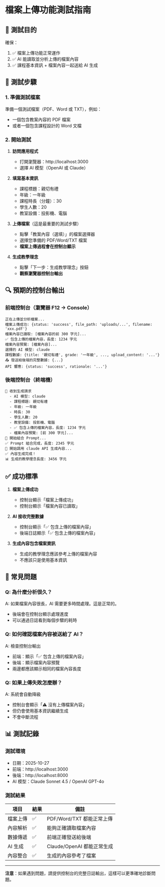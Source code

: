 # 檔案上傳功能測試指南

## 🎯 測試目的

確保：

1. ✅ 檔案上傳功能正常運作
2. ✅ AI 能讀取並分析上傳的檔案內容
3. ✅ 課程基本資訊 + 檔案內容一起送給 AI 生成

## 📝 測試步驟

### 1. 準備測試檔案

準備一個測試檔案（PDF、Word 或 TXT），例如：

- 一個包含教案內容的 PDF 檔案
- 或者一個包含課程設計的 Word 文檔

### 2. 開始測試

1. **訪問應用程式**

   - 打開瀏覽器：http://localhost:3000
   - 選擇 AI 模型（OpenAI 或 Claude）

2. **填寫基本資訊**

   - 課程標題：親切有禮
   - 年級：一年級
   - 課程時長（分鐘）：30
   - 學生人數：20
   - 教室設備：投影機、電腦

3. **上傳檔案**（這是最重要的測試步驟）

   - 點擊「教案內容（選填）」的檔案選擇器
   - 選擇您準備的 PDF/Word/TXT 檔案
   - **檔案上傳過程會在控制台顯示**

4. **生成教學理念**
   - 點擊「下一步：生成教學理念」按鈕
   - **觀察瀏覽器控制台輸出**

## 🔍 預期的控制台輸出

### 前端控制台（瀏覽器 F12 → Console）

```
正在上傳並分析檔案...
檔案上傳成功: {status: 'success', file_path: 'uploads/...', filename: 'xxx.pdf'}
檔案內容已讀取: [檔案內容的前 300 字元]...
✅ 包含上傳的檔案內容，長度: 1234 字元
檔案內容預覽: [檔案內容]...
選擇的 AI 模型: claude
課程數據: {title: '親切有禮', grade: '一年級', ..., upload_content: '...'}
📤 發送給後端的完整數據: {...}
API 響應: {status: 'success', rationale: '...'}
```

### 後端控制台（終端機）

```
🔧 收到生成請求
  - AI 模型: claude
  - 課程標題: 親切有禮
  - 年級: 一年級
  - 時長: 30
  - 學生人數: 20
  - 教室設備: 投影機、電腦
  - ✅ 包含上傳的檔案內容，長度: 1234 字元
  - 檔案內容預覽: [前 300 字元]...
📝 開始組合 Prompt...
✅ Prompt 組合完成，長度: 2345 字元
🤖 開始調用 claude API 生成內容...
✅ 內容生成完成！
📊 生成的教學理念長度: 3456 字元
```

## ✅ 成功標準

1. **檔案上傳成功**

   - 控制台顯示「檔案上傳成功」
   - 控制台顯示「檔案內容已讀取」

2. **AI 接收完整數據**

   - 控制台顯示「✅ 包含上傳的檔案內容」
   - 後端日誌顯示「✅ 包含上傳的檔案內容」

3. **生成內容包含檔案資訊**
   - 生成的教學理念應該參考上傳的檔案內容
   - 不應該只是使用基本資訊

## 🐛 常見問題

### Q: 為什麼分析很久？

A: 如果檔案內容很長，AI 需要更多時間處理。這是正常的。

- 後端會在控制台顯示處理進度
- 可以通過日誌看到每個步驟的耗時

### Q: 如何確認檔案內容被送給了 AI？

A: 檢查控制台輸出

- 前端：顯示「✅ 包含上傳的檔案內容」
- 後端：顯示檔案內容預覽
- 兩邊都應該顯示相同的檔案內容長度

### Q: 如果上傳失敗怎麼辦？

A: 系統會自動降級

- 控制台會顯示「⚠️ 沒有上傳檔案內容」
- 但仍會使用基本資訊繼續生成
- 不會中斷流程

## 📊 測試記錄

### 測試環境

- 日期：2025-10-27
- 前端：http://localhost:3000
- 後端：http://localhost:8000
- AI 模型：Claude Sonnet 4.5 / OpenAI GPT-4o

### 測試結果

| 項目     | 結果 | 備註                       |
| -------- | ---- | -------------------------- |
| 檔案上傳 | ✅   | PDF/Word/TXT 都能正常上傳  |
| 內容解析 | ✅   | 能夠正確讀取檔案內容       |
| 數據傳遞 | ✅   | 前端正確發送給後端         |
| AI 生成  | ✅   | Claude/OpenAI 都能正常生成 |
| 內容整合 | ✅   | 生成的內容參考了檔案       |

---

**注意**：如果遇到問題，請提供控制台的完整日誌輸出，這樣可以更準確地診斷問題。
